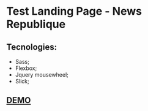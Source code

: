 # Test Landing Page - News Republique

## Tecnologies:

* Sass;
* Flexbox;
* Jquery mousewheel;
* Slick;

## [DEMO](https://ashwilliams1992.github.io/newrepublique/)

